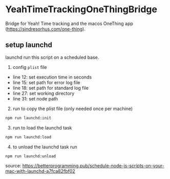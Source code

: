 # YeahTimeTrackingOneThingBridge

Bridge for Yeah! Time tracking and the macos OneThing app (https://sindresorhus.com/one-thing).

## setup launchd

launchd run this script on a scheduled base.

1. config `plist` file

- line 12: set execution time in seconds
- line 15: set path for error log file
- line 18: set path for standard log file
- line 27: set working directory
- line 31: set node path

2. run to copy the plist file (only needed once per machine)

```sh
npm run launchd:init
```

3. run to load the launchd task

```sh
npm run launchd:load
```

4. to unload the launchd task run

```sh
npm run launchd:unload
```

source: https://betterprogramming.pub/schedule-node-js-scripts-on-your-mac-with-launchd-a7fca82fbf02

